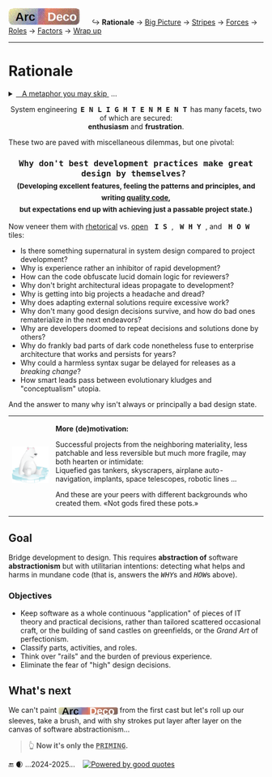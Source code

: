 [![Arc Deco.](../../../../_rsc/_img/ArcDeco/ArcDeco-bar-h33px_rounded.png)](../../README.md) &nbsp;&nbsp;&nbsp;&nbsp;&nbsp;↪️&nbsp;**Rationale** -> [Big Picture](../02.BigPict/README.md) -> [Stripes](../03.Stripes/README.md) -> [Forces](../04.Forces/README.md) -> [Roles](../05.Roles/README.md) -> [Factors](../06.Factors/README.md) -> [Wrap&nbsp;up](../07.Wrapping/README.md)

---

# Rationale

<details><summary><ins>&nbsp;&nbsp;&nbsp;A metaphor you may skip&nbsp;</ins>&nbsp;...</summary>
&nbsp;&nbsp;&nbsp;&nbsp;&nbsp;... but (thanks) you've clicked.

<p dir="rtl">A cherry-picked <b>metaphor</b><br />simplifies explanation<br />.(at times even for readers)</p>

<table><tr valign="top"><td><p><b>Figure of chess is a universal figure of speech...</b><sup>♟️</sup></p>
  <p><img alt="&nbsp;IT chess phantasy" src="../../../../_rsc/_img/illus/ChessIT.jpg" /></p>
<p dir="rtl"><sub>or I'm boring and unimaginative to&nbsp;&#8230;&nbsp;</sub><sup>♟️</sup><br><sub>.propose better and smarter analogies</sub></p>
<blockquote><b>Who is the opponent in software?</b><br />
  Not a customer, a manager, or a user.<br />The development❕</blockquote>

Win - Breaking changes go light.

Checked - principal changes are done with Woodoo programming.

Stalemate - the project works, but big features can hardly be added.

Mate - dev stops, support only. The time to give it away to another team and speak about a remake in other technologies.
  
</td><td>
  
♕♛ Learning elementary programming and the rules of the checkered strategy are both fast, enjoyable, and attainable for the masses. 
Starting programming resembles games of neophytes: <i>blitz</i> (wins follow fails), fun, and visibly improving.

♖♜ Understanding and learning principles and check patterns will prevent blunders, but not positional traps of better opponents.\
In like manner, a keen junior will soon write good pieces of code but shaky solutions.

♗♝ Chess openings rest on studied, memorized decisions and strong theory. In software, it implies IT literacy, computer science, selection of platforms, frameworks, 
and external parts, when experimentation and creativity are abnormal.

♘♞ Then the perception of combinatory vastness and the need to think in several moves lifts the curtain of first naive impressions.\
There are only three "moves" in programming: `AND`, `OR`, `NOT` over bits, but they provide even the bigger than <code><b>&gt;</b>&thinsp;8x8</code> space for fantasies and alternative solutions.

<p>Passion wouldn't be enough to rise much higher &thinsp;&mdash;&thinsp; learning and understanding of theory become essential along with games against stronger opponents. &thinsp;&mdash;&thinsp;
The number of games or written applications won't break the ceiling.<sup>👑</sup></p>
  
In chess, theoretical roadmaps and schools lead to higher ratings, ruthlessly administering one's place. <b>Here, the metaphor breaks down.</b> 
Software ways to craftsmanship are inscrutable and assessed by eye.

<div dir="rtl"><sub>&mdash; Popular chess servers can brag about legends&nbsp;&nbsp;&mdash; not bots, but pausing for sleep only</sub><sup>👑</sup><br />
.<sub>with an astronomical number of games but slightly growing amateur ELO ratings</sub></div>

</td></tr></table></details>

<p align="center">System engineering &thinsp;<samp><b>E&thinsp;N&thinsp;L&thinsp;I&thinsp;G&thinsp;H&thinsp;T&thinsp;E&thinsp;N&thinsp;M&thinsp;E&thinsp;N&thinsp;T</b></samp>&thinsp; has many facets, two of which are secured:<br /><b>enthusiasm</b> and <b>frustration</b>.</p>

These two are paved with miscellaneous dilemmas, but one pivotal:

<h3 align="center"><b><samp>Why don't best development practices make great design by themselves?&thinsp;</b><br />
<sub>(Developing excellent features, feeling the patterns and principles, and writing <a href="../../../QA/README+/code-quality.md">quality code</a>, 
  <br />but expectations end up with achieving just a passable project state.)</sub></h3>

Now veneer them with <ins>rhetorical</ins> vs. <ins>open</ins> <kbd>&thinsp;<samp><b>I&thinsp;S</b></samp>&thinsp;</kbd>, <kbd>&thinsp;<samp><b>W&thinsp;H&thinsp;Y</b></samp>&thinsp;</kbd>, and <kbd>&thinsp;<samp><b>H&thinsp;O&thinsp;W</b></samp>&thinsp;</kbd> tiles:

* Is there something supernatural in system design compared to project development?
* Why is experience rather an inhibitor of rapid development?
* How can the code obfuscate lucid domain logic for reviewers?
* Why don't bright architectural ideas propagate to development?
* Why is getting into big projects a headache and dread?
* Why does adapting external solutions require excessive work?
* Why don't many good design decisions survive, and how do bad ones rematerialize in the next endeavors?
* Why are developers doomed to repeat decisions and solutions done by others?
* Why do frankly bad parts of dark code nonetheless fuse to enterprise architecture that works and persists for years?
* Why could a harmless syntax sugar be delayed for releases as a _breaking change_? 
* How smart leads pass between evolutionary kludges and "conceptualism" utopia.

And the answer to many <kbd>why</kbd> isn't always or principally a bad design state.

<table><tr><td><picture><img alt="&nbsp;sitting on ice" src="../../../../_rsc/_img/symbols/extinct_species.png"/></picture></td><td>
  
**More (de)motivation:**
  
Successful projects from the neighboring materiality, less patchable and less reversible but much more fragile, may both hearten or intimidate:\
Liquefied gas tankers, skyscrapers, airplane auto-navigation, implants, space telescopes, robotic lines ...

And these are your peers with different backgrounds who created them. «Not gods fired these pots.»
  
</td></tr></table>

## Goal

Bridge development to design.
This requires **abstraction of** software **abstractionism** but with utilitarian intentions: detecting what helps and harms in mundane code (that is, answers the <samp><i>WHY</i></samp>s and <samp><i>HOW</i></samp>s above).

### Objectives

* Keep software as a whole continuous "application" of pieces of IT theory and practical decisions, rather than tailored scattered occasional craft, or the building of sand castles on greenfields, or the _Grand Art_ of perfectionism.
* Classify parts, activities, and roles.
* Think over "rails" and the burden of previous experience.
* Eliminate the fear of "high" design decisions.

## What's next

We can't paint <sub><picture><img alt="&thinsp;Arc&nbsp;Deco" src="../../../../_rsc/_img/ArcDeco/ArcDeco-bar-14px_rounded.png" /></picture></sub> from the first cast but let's roll up our sleeves, take a brush, and with shy strokes put layer after layer on the canvas of software abstractionism...

> 👆 **Now it's only the <samp><ins><span title="Applying layers to create a barrier between the canvas and the paint.">PRIMING</span></ins></samp>.**

🔚&nbsp;🌒 ...2024-2025... &nbsp;&nbsp; [![Powered by good quotes](https://img.shields.io/badge/💡Powered-💬by_quotes-Cyan?style=flat&labelColor=CornflowerBlue&color=CornflowerBlue)](../../../../pencraft/README+/quotes/README+/cornerstones.md)
